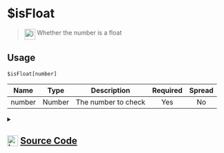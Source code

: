 # $isFloat
> <img align="top" src="https://upload.wikimedia.org/wikipedia/commons/thumb/e/e4/Infobox_info_icon.svg/160px-Infobox_info_icon.svg.png?20150409153300" alt="image" width="25" height="auto"> Whether the number is a float
## Usage
```
$isFloat[number]
```
| Name | Type | Description | Required | Spread
| :---: | :---: | :---: | :---: | :---: |
number | Number | The number to check | Yes | No
<details>
<summary>
    
## <img align="top" src="https://cdn4.iconfinder.com/data/icons/iconsimple-logotypes/512/github-512.png" alt="image" width="25" height="auto">  [Source Code](https://github.com/tryforge/ForgeScript-V2/blob/main/src/native/isFloat.ts)
    
</summary>
    
```ts
import { ArgType, NativeFunction, Return } from "../structures"

export default new NativeFunction({
    name: "$isFloat",
    version: "1.0.0",
    description: "Whether the number is a float",
    unwrap: true,
    args: [
        {
            name: "number",
            description: "The number to check",
            required: true,
            rest: false,
            type: ArgType.Number,
        },
    ],
    brackets: true,
    execute(_, [n]) {
        return Return.success(n % 1 !== 0)
    },
})

```
    
</details>
